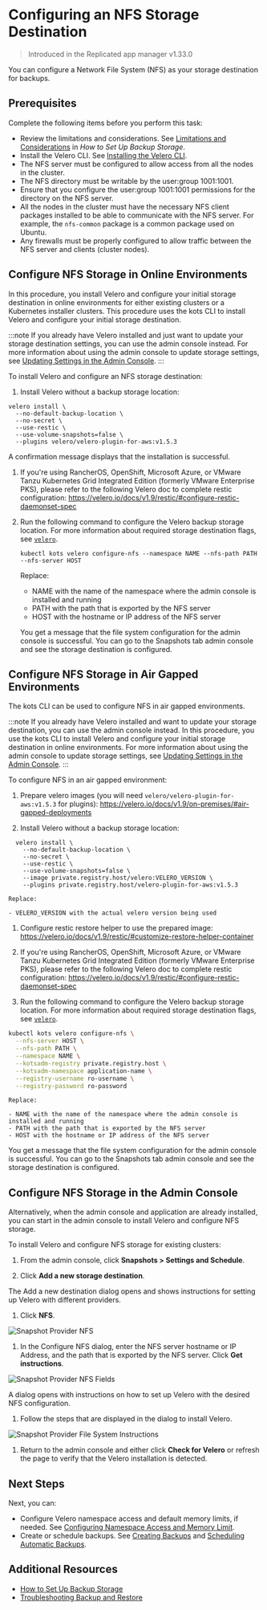 # Configuring an NFS Storage Destination

> Introduced in the Replicated app manager v1.33.0

You can configure a Network File System (NFS) as your storage destination for backups.

## Prerequisites

Complete the following items before you perform this task:

* Review the limitations and considerations. See [Limitations and Considerations](snapshots-understanding#limitations-and-considerations) in _How to Set Up Backup Storage_.
* Install the Velero CLI. See [Installing the Velero CLI](snapshots-velero-cli-installing).
* The NFS server must be configured to allow access from all the nodes in the cluster.
* The NFS directory must be writable by the user:group 1001:1001.
* Ensure that you configure the user:group 1001:1001 permissions for the directory on the NFS server.
* All the nodes in the cluster must have the necessary NFS client packages installed to be able to communicate with the NFS server. For example, the `nfs-common` package is a common package used on Ubuntu.
* Any firewalls must be properly configured to allow traffic between the NFS server and clients (cluster nodes).

## Configure NFS Storage in Online Environments

In this procedure, you install Velero and configure your initial storage destination in online environments for either existing clusters or a Kubernetes installer clusters. This procedure uses the kots CLI to install Velero and configure your initial storage destination.

:::note
If you already have Velero installed and just want to update your storage destination settings, you can use the admin console instead. For more information about using the admin console to update storage settings, see [Updating Settings in the Admin Console](snapshots-updating-with-admin-console).
:::

To install Velero and configure an NFS storage destination:

1. Install Velero without a backup storage location:

  ```
  velero install \
    --no-default-backup-location \
    --no-secret \
    --use-restic \
    --use-volume-snapshots=false \
    --plugins velero/velero-plugin-for-aws:v1.5.3
  ```

  A confirmation message displays that the installation is successful.

1. If you're using RancherOS, OpenShift, Microsoft Azure, or VMware Tanzu Kubernetes Grid Integrated Edition (formerly VMware Enterprise PKS), please refer to the following Velero doc to complete restic configuration: https://velero.io/docs/v1.9/restic/#configure-restic-daemonset-spec

1. Run the following command to configure the Velero backup storage location. For more information about required storage destination flags, see [`velero`](/reference/kots-cli-velero-index).

    ```
    kubectl kots velero configure-nfs --namespace NAME --nfs-path PATH --nfs-server HOST
    ```

    Replace:

    - NAME with the name of the namespace where the admin console is installed and running
    - PATH with the path that is exported by the NFS server
    - HOST with the hostname or IP address of the NFS server

    You get a message that the file system configuration for the admin console is successful. You can go to the Snapshots tab admin console and see the storage destination is configured.

## Configure NFS Storage in Air Gapped Environments

The kots CLI can be used to configure NFS in air gapped environments.

:::note
If you already have Velero installed and want to update your storage destination, you can use the admin console instead. In this procedure, you use the kots CLI to install Velero and configure your initial storage destination in online environments. For more information about using the admin console to update storage settings, see [Updating Settings in the Admin Console](snapshots-updating-with-admin-console).
:::

To configure NFS in an air gapped environment:

1. Prepare velero images (you will need `velero/velero-plugin-for-aws:v1.5.3` for plugins): https://velero.io/docs/v1.9/on-premises/#air-gapped-deployments

1. Install Velero without a backup storage location:

  ```
    velero install \
      --no-default-backup-location \
      --no-secret \
      --use-restic \
      --use-volume-snapshots=false \
      --image private.registry.host/velero:VELERO_VERSION \
      --plugins private.registry.host/velero-plugin-for-aws:v1.5.3
  ```

    Replace:

    - VELERO_VERSION with the actual velero version being used

1. Configure restic restore helper to use the prepared image: https://velero.io/docs/v1.9/restic/#customize-restore-helper-container

1. If you're using RancherOS, OpenShift, Microsoft Azure, or VMware Tanzu Kubernetes Grid Integrated Edition (formerly VMware Enterprise PKS), please refer to the following Velero doc to complete restic configuration: https://velero.io/docs/v1.9/restic/#configure-restic-daemonset-spec

1. Run the following command to configure the Velero backup storage location. For more information about required storage destination flags, see [`velero`](/reference/kots-cli-velero-index).

  ```bash
  kubectl kots velero configure-nfs \
    --nfs-server HOST \
    --nfs-path PATH \
    --namespace NAME \
    --kotsadm-registry private.registry.host \
    --kotsadm-namespace application-name \
    --registry-username ro-username \
    --registry-password ro-password
  ```

    Replace:

    - NAME with the name of the namespace where the admin console is installed and running
    - PATH with the path that is exported by the NFS server
    - HOST with the hostname or IP address of the NFS server

You get a message that the file system configuration for the admin console is successful. You can go to the Snapshots tab admin console and see the storage destination is configured.

## Configure NFS Storage in the Admin Console

Alternatively, when the admin console and application are already installed, you can start in the admin console to install Velero and configure NFS storage.

To install Velero and configure NFS storage for existing clusters:

1. From the admin console, click **Snapshots > Settings and Schedule**.

1. Click **Add a new storage destination**.

  The Add a new destination dialog opens and shows instructions for setting up Velero with different providers.

1. Click **NFS**.

  ![Snapshot Provider NFS](/images/snapshot-provider-nfs.png)

1. In the Configure NFS dialog, enter the NFS server hostname or IP Address, and the path that is exported by the NFS server. Click **Get instructions**.

  ![Snapshot Provider NFS Fields](/images/snapshot-provider-nfs-fields.png)

  A dialog opens with instructions on how to set up Velero with the desired NFS configuration.

1. Follow the steps that are displayed in the dialog to install Velero.

  ![Snapshot Provider File System Instructions](/images/snapshot-provider-nfs-instructions.png)

1. Return to the admin console and either click **Check for Velero** or refresh the page to verify that the Velero installation is detected.

## Next Steps

Next, you can:

* Configure Velero namespace access and default memory limits, if needed. See [Configuring Namespace Access and Memory Limit](snapshots-velero-installing-config).
* Create or schedule backups. See [Creating Backups](snapshots-creating) and [Scheduling Automatic Backups](snapshots-scheduling).

## Additional Resources

* [How to Set Up Backup Storage](snapshots-understanding)
* [Troubleshooting Backup and Restore](snapshots-troubleshooting-backup-restore)
